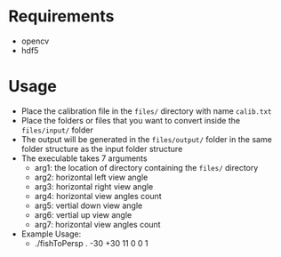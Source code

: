 # Requirements
+ opencv
+ hdf5

# Usage
+ Place the calibration file in the `files/` directory with name `calib.txt`
+ Place the folders or files that you want to convert inside the `files/input/` folder
+ The output will be generated in the `files/output/` folder in the same folder structure as the input folder structure
+ The execulable takes 7 arguments
  + arg1: the location of directory containing the `files/` directory
  + arg2: horizontal left view angle
  + arg3: horizontal right view angle
  + arg4: horizontal view angles count
  + arg5: vertial down view angle
  + arg6: vertial up view angle
  + arg7: horizontal view angles count
+ Example Usage:
  + ./fishToPersp . -30 +30 11 0 0 1
